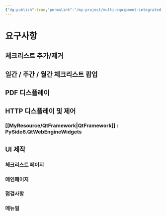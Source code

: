 ```yaml
---
{"dg-publish":true,"permalink":"/my-project/multi-equipment-integrated-control-system/","dgPassFrontmatter":true}
---
```


# 요구사항
## 체크리스트 추가/제거
## 일간 / 주간 / 월간 체크리스트 팝업
## PDF 디스플레이
## HTTP 디스플레이 및 제어
### [[MyResource/QtFramework\|QtFramework]] : PySide6.QtWebEngineWidgets
## UI 제작
### 체크리스트 페이지
### 메인페이지
### 점검사항
### 메뉴얼



